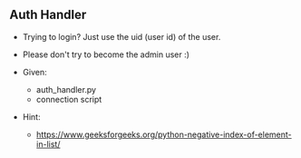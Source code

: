 ## Auth Handler 
- Trying to login? Just use the uid (user id) of the user. 
- Please don't try to become the admin user :) 

- Given: 
	- auth_handler.py 
	- connection script
- Hint: 
	- https://www.geeksforgeeks.org/python-negative-index-of-element-in-list/

